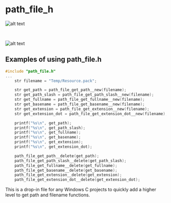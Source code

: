 # path_file_h
![alt text](https://github.com/kimlar/path_file_h/blob/main/path_file-code.png "Showing the code")

<br>

![alt text](https://github.com/kimlar/path_file_h/blob/main/path_file-running.png "Showing the code in action")

## Examples of using path_file.h
```c
#include "path_file.h"
...
	str filename = "Temp/Resource.pack";

	str get_path = path_file_get_path__new(filename);					// Returns: Temp
	str get_path_slash = path_file_get_path_slash__new(filename);		// Returns: Temp/
	str get_fullname = path_file_get_fullname__new(filename);			// Returns: Resource.pack
	str get_basename = path_file_get_basename__new(filename);			// Returns: Resource
	str get_extension = path_file_get_extension__new(filename);			// Returns: pack
	str get_extension_dot = path_file_get_extension_dot__new(filename);	// Returns: .pack

	printf("%s\n", get_path);
	printf("%s\n", get_path_slash);
	printf("%s\n", get_fullname);
	printf("%s\n", get_basename);
	printf("%s\n", get_extension);
	printf("%s\n", get_extension_dot);

	path_file_get_path__delete(get_path);
	path_file_get_path_slash__delete(get_path_slash);
	path_file_get_fullname__delete(get_fullname);
	path_file_get_basename__delete(get_basename);
	path_file_get_extension__delete(get_extension);
	path_file_get_extension_dot__delete(get_extension_dot);
```

This is a drop-in file for any Windows C projects to quickly add a higher level to get path and filename functions.
